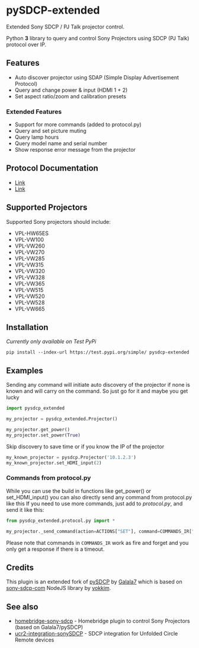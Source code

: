 # pySDCP-extended

<!---[![PyPi](https://img.shields.io/pypi/v/pysdcp-extended.svg)](https://pypi.org/project/pysdcp-extended)--->

Extended Sony SDCP / PJ Talk projector control.

Python **3** library to query and control Sony Projectors using SDCP (PJ Talk) protocol over IP.

## Features

* Auto discover projector using SDAP (Simple Display Advertisement Protocol)
* Query and change power & input (HDMI 1 + 2)
* Set aspect ratio/zoom and calibration presets

### Extended Features

* Support for more commands (added to protocol.py)
* Query and set picture muting
* Query lamp hours
* Query model name and serial number
* Show response error message from the projector

## Protocol Documentation

* [Link](https://www.digis.ru/upload/iblock/f5a/VPL-VW320,%20VW520_ProtocolManual.pdf)
* [Link](https://docs.sony.com/release/VW100_protocol.pdf)

## Supported Projectors

Supported Sony projectors should include:

* VPL-HW65ES
* VPL-VW100
* VPL-VW260
* VPL-VW270
* VPL-VW285
* VPL-VW315
* VPL-VW320
* VPL-VW328
* VPL-VW365
* VPL-VW515
* VPL-VW520
* VPL-VW528
* VPL-VW665

## Installation

_Currently only available on Test PyPi_

```pip install --index-url https://test.pypi.org/simple/ pysdcp-extended```

## Examples

Sending any command will initiate auto discovery of the projector if none is known and will carry on the command. So just go for it and maybe you get lucky

```python
import pysdcp_extended

my_projector = pysdcp_extended.Projector()

my_projector.get_power()
my_projector.set_power(True)
```

Skip discovery to save time or if you know the IP of the projector

```python
my_known_projector = pysdcp.Projector('10.1.2.3')
my_known_projector.set_HDMI_input(2)
```

### Commands from protocol.py

While you can use the build in functions like get_power() or set_HDMI_input() you can also directly send any command from protocol.py like this
If you need to use more commands, just add to _protocol.py_, and send it like this:

```python
from pysdcp_extended.protocol.py import *

my_projector._send_command(action=ACTIONS["SET"], command=COMMANDS_IR["CURSOR_UP])
```

Please note that commands in `COMMANDS_IR` work as fire and forget and you only get a response if there is a timeout.

## Credits

This plugin is an extended fork of [pySDCP](https://github.com/Galala7/pySDCP) by [Galala7](https://github.com/Galala7) which is based on [sony-sdcp-com](https://github.com/vokkim/sony-sdcp-com) NodeJS library by [vokkim](https://github.com/vokkim).

## See also

* [homebridge-sony-sdcp](https://github.com/Galala7/homebridge-sony-sdcp) - Homebridge plugin to control Sony Projectors (based on Galala7/pySDCP)
* [ucr2-integration-sonySDCP](https://github.com/kennymc-c/ucr2-integration-sonySDCP) - SDCP integration for Unfolded Circle Remote devices
